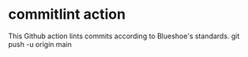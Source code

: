 # commitlint action

This Github action lints commits according to Blueshoe's standards.
git push -u origin main